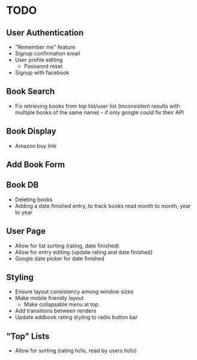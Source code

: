 # TODO

## User Authentication
*	"Remember me" feature
*	Signup confirmation email
*	User profile editing
	*	Password reset
*	Signup with facebook

## Book Search
*	Fix retrieving books from top list/user list (inconsistent results with multiple books of the same name) - if only google could fix their API

## Book Display
*	Amazon buy link

## Add Book Form

## Book DB
*	Deleting books
*	Adding a date finished entry, to track books read month to month, year to year

## User Page
*	Allow for list sorting (rating, date finished)
*	Allow for entry editing (update rating and date finished)
*	Google date picker for date finished

## Styling
*	Ensure layout consistency among window sizes
*	Make mobile friendly layout
	* Make collapsable menu at top
* 	Add transitions between renders
*	Update addbook rating styling to radio button bar

## "Top" Lists
*	Allow for sorting (rating hi/lo, read by users hi/lo)
